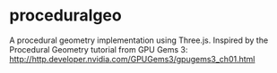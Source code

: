proceduralgeo
=============

A procedural geometry implementation using Three.js. Inspired by the Procedural Geometry tutorial from GPU Gems 3: http://http.developer.nvidia.com/GPUGems3/gpugems3_ch01.html
